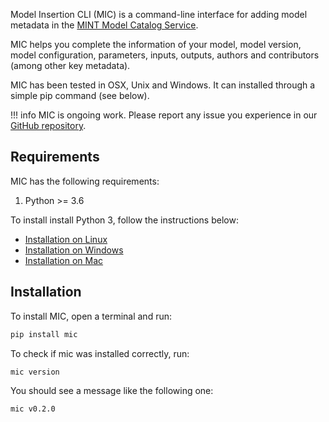 Model Insertion CLI (MIC) is a command-line interface for adding model metadata in the [MINT Model Catalog Service](https://models.mint.isi.edu/home).

MIC helps you complete the information of your model, model version, model configuration, parameters, inputs, outputs, authors and contributors (among other key metadata).

MIC has been tested in OSX, Unix and Windows. It can installed through a simple pip command (see below).

!!! info
    MIC is ongoing work. Please report any issue you experience in our [GitHub repository](https://github.com/mintproject/mic/issues/new/choose).

## Requirements

MIC has the following requirements:

1. Python >= 3.6

To install install Python 3, follow the instructions below:

- [Installation on Linux](https://realpython.com/installing-python/#linux)
- [Installation on Windows](https://realpython.com/installing-python/#windows)
- [Installation on Mac](https://realpython.com/installing-python/#macos-mac-os-x)

## Installation

To install MIC, open a terminal and run:

```bash
pip install mic
```

To check if mic was installed correctly, run:
```bash
mic version
```
You should see a message like the following one:
```bash
mic v0.2.0
```
